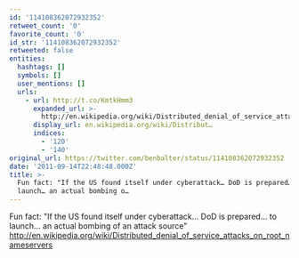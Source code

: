 ```yaml
---
id: '114108362072932352'
retweet_count: '0'
favorite_count: '0'
id_str: '114108362072932352'
retweeted: false
entities:
  hashtags: []
  symbols: []
  user_mentions: []
  urls:
    - url: http://t.co/KmtkHmm3
      expanded_url: >-
        http://en.wikipedia.org/wiki/Distributed_denial_of_service_attacks_on_root_nameservers
      display_url: en.wikipedia.org/wiki/Distribut…
      indices:
        - '120'
        - '140'
original_url: https://twitter.com/benbalter/status/114108362072932352
date: '2011-09-14T22:48:48.000Z'
title: >-
  Fun fact: "If the US found itself under cyberattack… DoD is prepared… to
  launch… an actual bombing o…
---
```


Fun fact: "If the US found itself under cyberattack… DoD is prepared… to launch… an actual bombing of an attack source" http://en.wikipedia.org/wiki/Distributed_denial_of_service_attacks_on_root_nameservers
